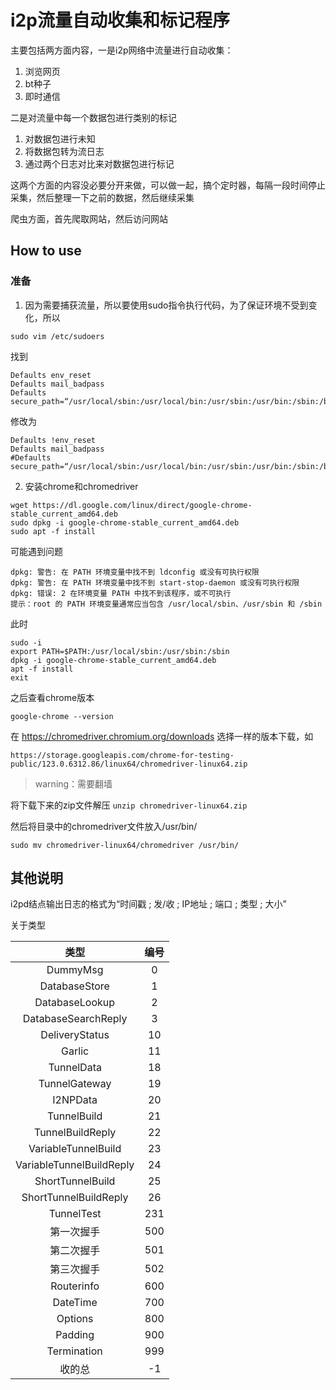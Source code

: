 # i2p流量自动收集和标记程序

主要包括两方面内容，一是i2p网络中流量进行自动收集：
1. 浏览网页
2. bt种子
3. 即时通信


二是对流量中每一个数据包进行类别的标记
1. 对数据包进行未知
2. 将数据包转为流日志
3. 通过两个日志对比来对数据包进行标记


这两个方面的内容没必要分开来做，可以做一起，搞个定时器，每隔一段时间停止采集，然后整理一下之前的数据，然后继续采集

爬虫方面，首先爬取网站，然后访问网站


## How to use

### 准备

1. 因为需要捕获流量，所以要使用sudo指令执行代码，为了保证环境不受到变化，所以

```
sudo vim /etc/sudoers
```

找到

```
Defaults env_reset
Defaults mail_badpass
Defaults secure_path=“/usr/local/sbin:/usr/local/bin:/usr/sbin:/usr/bin:/sbin:/bin:/snap/bin”
```

修改为

```
Defaults !env_reset
Defaults mail_badpass
#Defaults secure_path=“/usr/local/sbin:/usr/local/bin:/usr/sbin:/usr/bin:/sbin:/bin:/snap/bin”
```

2. 安装chrome和chromedriver

```
wget https://dl.google.com/linux/direct/google-chrome-stable_current_amd64.deb
sudo dpkg -i google-chrome-stable_current_amd64.deb
sudo apt -f install
```

可能遇到问题
```
dpkg: 警告: 在 PATH 环境变量中找不到 ldconfig 或没有可执行权限
dpkg: 警告: 在 PATH 环境变量中找不到 start-stop-daemon 或没有可执行权限
dpkg: 错误: 2 在环境变量 PATH 中找不到该程序，或不可执行
提示：root 的 PATH 环境变量通常应当包含 /usr/local/sbin、/usr/sbin 和 /sbin
```

此时
```
sudo -i
export PATH=$PATH:/usr/local/sbin:/usr/sbin:/sbin
dpkg -i google-chrome-stable_current_amd64.deb
apt -f install
exit
```

之后查看chrome版本
```
google-chrome --version
```

在 https://chromedriver.chromium.org/downloads 选择一样的版本下载，如
```
https://storage.googleapis.com/chrome-for-testing-public/123.0.6312.86/linux64/chromedriver-linux64.zip
```

> warning：需要翻墙

将下载下来的zip文件解压 `unzip chromedriver-linux64.zip`

然后将目录中的chromedriver文件放入/usr/bin/
```
sudo mv chromedriver-linux64/chromedriver /usr/bin/
```





## 其他说明

i2pd结点输出日志的格式为“时间戳 ; 发/收 ; IP地址 ; 端口 ; 类型 ; 大小”

关于类型

|类型|编号|
|:---:|:---:|
|DummyMsg|0|
|DatabaseStore|1|
|DatabaseLookup|2|
|DatabaseSearchReply|3|
|DeliveryStatus|10|
|Garlic|11|
|TunnelData|18|
|TunnelGateway|19|
|I2NPData|20|
|TunnelBuild|21|
|TunnelBuildReply|22|
|VariableTunnelBuild|23|
|VariableTunnelBuildReply|24|
|ShortTunnelBuild|25|
|ShortTunnelBuildReply|26|
|TunnelTest|231|
|第一次握手|500|
|第二次握手|501|
|第三次握手|502|
|Routerinfo|600|
|DateTime|700|
|Options|800|
|Padding|900|
|Termination|999|
|收的总|-1|



